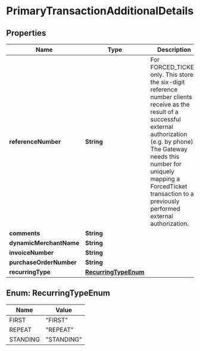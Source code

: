 
# PrimaryTransactionAdditionalDetails

## Properties
Name | Type | Description | Notes
------------ | ------------- | ------------- | -------------
**referenceNumber** | **String** | For FORCED_TICKET only. This stores the six-digit reference number clients receive as the result of a successful external authorization (e.g. by phone). The Gateway needs this number for uniquely mapping a ForcedTicket transaction to a previously performed external authorization.  |  [optional]
**comments** | **String** |  |  [optional]
**dynamicMerchantName** | **String** |  |  [optional]
**invoiceNumber** | **String** |  |  [optional]
**purchaseOrderNumber** | **String** |  |  [optional]
**recurringType** | [**RecurringTypeEnum**](#RecurringTypeEnum) |  |  [optional]


<a name="RecurringTypeEnum"></a>
## Enum: RecurringTypeEnum
Name | Value
---- | -----
FIRST | &quot;FIRST&quot;
REPEAT | &quot;REPEAT&quot;
STANDING | &quot;STANDING&quot;



